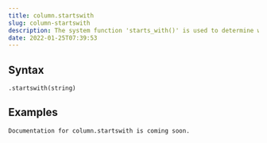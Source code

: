 ```yaml
---
title: column.startswith
slug: column-startswith
description: The system function 'starts_with()' is used to determine whether the provided string starts with the specified prefix
date: 2022-01-25T07:39:53
---
```



## Syntax



```
.startswith(string)
```


## Examples



```
Documentation for column.startswith is coming soon.
```
